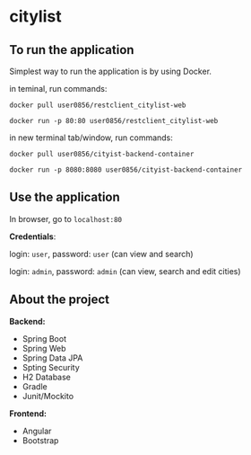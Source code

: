 # citylist

## To run the application

Simplest way to run the application is by using Docker.

in teminal, run commands:

`docker pull user0856/restclient_citylist-web`

`docker run -p 80:80 user0856/restclient_citylist-web`

in new terminal tab/window, run commands:

`docker pull user0856/cityist-backend-container`

`docker run -p 8080:8080 user0856/cityist-backend-container`

## Use the application

In browser, go to `localhost:80`

**Credentials**: 

login: `user`, password: `user` (can view and search)

login: `admin`, password: `admin` (can view, search and edit cities)

## About the project

**Backend:**

- Spring Boot
- Spring Web
- Spring Data JPA
- Spting Security
- H2 Database
- Gradle
- Junit/Mockito

**Frontend:**

- Angular
- Bootstrap



